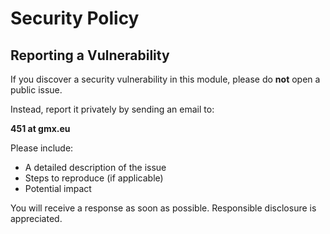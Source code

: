# Security Policy

## Reporting a Vulnerability

If you discover a security vulnerability in this module, please do **not** open a public issue.

Instead, report it privately by sending an email to:

**451 at gmx.eu**

Please include:

- A detailed description of the issue
- Steps to reproduce (if applicable)
- Potential impact

You will receive a response as soon as possible. Responsible disclosure is appreciated.
